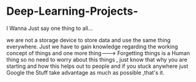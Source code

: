 # Deep-Learning-Projects-
I Wanna Just say one thing to all...


we are not a storage device to store data and use the same thing everywhere.
Just we have to gain knowledge regarding the working concept of things 
and one more thing---> Forgetting things is a Human thing
so no need to worry about this things , just know that why you are starting and how this helps out to people and if you stuck anywhere just Google the Stuff 
take advantage as much as possible ,that's it.
